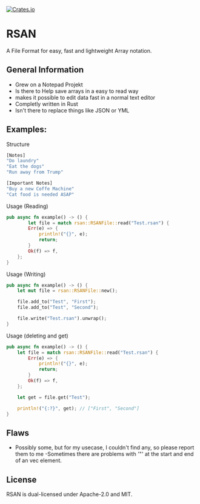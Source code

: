 [![Crates.io](https://shields.io/crates/v/rsan)](https://crates.io/crates/rsan)

# RSAN

A File Format for easy, fast and lightweight Array notation.

## General Information

- Grew on a Notepad Projekt
- Is there to Help save arrays in a easy to read way
- makes it possible to edit data fast in a normal text editor
- Completly written in Rust
- Isn't there to replace things like JSON or YML

## Examples:

Structure

```rust
[Notes]
"Do laundry"
"Eat the dogs"
"Run away from Trump"

[Important Notes]
"Buy a new Coffe Machine"
"Cat food is needed ASAP"

```

Usage (Reading)

```rust
pub async fn example() -> () {
        let file = match rsan::RSANFile::read("Test.rsan") {
        Err(e) => {
            println!("{}", e);
            return;
        }
        Ok(f) => f,
    };
}
```

Usage (Writing)

```rust
pub async fn example() -> () {
    let mut file = rsan::RSANFile::new();

    file.add_to("Test", "First");
    file.add_to("Test", "Second");

    file.write("Test.rsan").unwrap();
}

```

Usage (deleting and get)

```rust
pub async fn example() -> () {
    let file = match rsan::RSANFile::read("Test.rsan") {
        Err(e) => {
            println!("{}", e);
            return;
        }
        Ok(f) => f,
    };

    let get = file.get("Test");

    println!("{:?}", get); // ["First", "Second"]
}
```

## Flaws

- Possibly some, but for my usecase, I couldn't find any, so please report them to me
-Sometimes there are problems with '"' at the start and end of an vec element.

## License

RSAN is dual-licensed under Apache-2.0 and MIT.
